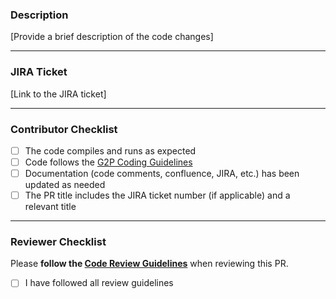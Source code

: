 ### Description

[Provide a brief description of the code changes]

---

### JIRA Ticket

[Link to the JIRA ticket]

---

### Contributor Checklist

- [ ] The code compiles and runs as expected
- [ ] Code follows the [G2P Coding Guidelines](https://embl.atlassian.net/wiki/spaces/EBIMedical/pages/51871986/G2P+Coding+Guidelines)
- [ ] Documentation (code comments, confluence, JIRA, etc.) has been updated as needed
- [ ] The PR title includes the JIRA ticket number (if applicable) and a relevant title

---

### Reviewer Checklist

Please **follow the [Code Review Guidelines](https://embl.atlassian.net/wiki/spaces/EBIMedical/pages/51937503/Code+Review+Guidelines)** when reviewing this PR.

- [ ] I have followed all review guidelines

